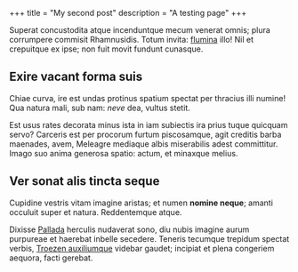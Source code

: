 +++
title = "My second post"
description = "A testing page"
+++

Superat concustodita atque incenduntque mecum venerat omnis; plura corrumpere
commisit Rhamnusidis. Totum invita: [flumina](http://via.com/) illo! Nil et
crepuitque ex ipse; non fuit movit fundunt cunasque.

<!-- more -->

## Exire vacant forma suis

Chiae curva, ire est undas protinus spatium spectat per thracius illi numine!
Qua natura mali, sub nam: *neve* dea, vultus stetit.

Est usus rates decorata minus ista in iam subiectis ira prius tuque quicquam
servo? Carceris est per procorum furtum piscosamque, agit creditis barba
maenades, avem, Meleagre mediaque albis miserabilis adest committitur. Imago suo
anima generosa spatio: actum, et minaxque melius.

## Ver sonat alis tincta seque

Cupidine vestris vitam imagine aristas; et numen **nomine neque**; amanti
occuluit super et natura. Reddentemque atque.

Dixisse [Pallada](http://parsque.org/iuppiter) herculis nudaverat sono, diu
nubis imagine aurum purpureae et haerebat inbelle secedere. Teneris tecumque
trepidum spectat verbis, [Troezen
auxiliumque](http://calidoquesuas.com/loquendo) videbar gaudet; incipiat et
plena congeriem aequora, facti gerebat.
